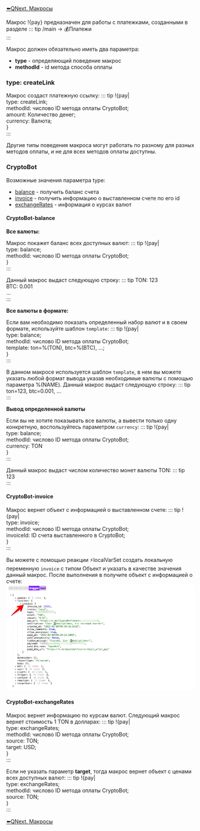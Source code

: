 
[⬅️QNext. Макросы](/ph/QNext-Macroses-12-22)



Макрос !{pay} предназначен для работы с платежками, созданными в разделе
::: tip
/main -> 💰Платежи<br>
:::

Макрос должен обязательно иметь два параметра:
* **type** - определяющий поведение макрос
* **methodId** - id метода способа оплаты
### type: createLink

Макрос создаст платежную ссылку:
::: tip
!{pay|<br>  type: createLink;<br>  methodId: числово ID метода оплаты CryptoBot;<br>  amount: Количество денег;<br>  currency: Валюта; <br>}<br>
:::



Другие типы поведения макроса могут работать по разному для разных методов оплаты, и не для всех методов оплаты доступны.
### CryptoBot

Возможные значения параметра type:
* [balance](#cryptobot-balance) - получить баланс счета
* [invoice](#cryptobot-invoice) - получить информацию о выставленном счете по его id
* [exchangeRates](#cryptobot-exchangerates) - информация о курсах валют
#### CryptoBot-balance

**Все валюты:**

Макрос покажет баланс всех доступных валют:
::: tip
!{pay|<br>  type: balance;<br>  methodId: числово ID метода оплаты CryptoBot;<br>}<br>
:::

Данный макрос выдаст следующую строку:
::: tip
TON: 123<br>BTC: 0.001<br>...<br>
:::

**Все валюты в формате:**

Если вам необходимо показать определенный набор валют и в своем формате, используйте шаблон `template`:
::: tip
!{pay|<br>  type: balance;<br>  methodId: числово ID метода оплаты CryptoBot;<br>  template: ton=%(TON), btc=%(BTC), ...;<br>}<br>
:::

В данном макросе используется шаблон `template`, в нем вы можете указать любой формат вывода указав необходимые валюты с помощью параметра %(NAME). Данный макрос выдаст следующую строку:
::: tip
ton=123, btc=0.001, ...<br>
:::

**Вывод определенной валюты**

Если вы не хотите показывать все валюты, а вывести только одну конкретную, воспользуйтесь параметром `currency`:
::: tip
!{pay|<br>  type: balance;<br>  methodId: числово ID метода оплаты CryptoBot;<br>  currency: TON<br>}<br>
:::

Данный макрос выдаст числом количество монет валюты TON:
::: tip
123<br>
:::


#### CryptoBot-invoice

Макрос вернет объект с информацией о выставленном счете:
::: tip
!{pay|<br>  type: invoice;<br>  methodId: числово ID метода оплаты CryptoBot;<br>  invoiceId: ID счета выставленного в CryptoBot;<br>}<br>
:::

Вы можете с помощью реакции ⚡️localVarSet создать локальную переменную `invoice` с типом Объект и указать в качестве значения данный макрос. После выполнения в получите объект с информацией о счете:
![](./1.png)
#### CryptoBot-exchangeRates

Макрос вернет информацию по курсам валют. Следующий макрос вернет стоимость 1 TON в долларах:
::: tip
!{pay|<br>  type: exchangeRates;<br>  methodId: числово ID метода оплаты CryptoBot;<br>  source: TON;<br>  target: USD;<br>}<br>
:::

Если не указать параметр **target**, тогда макрос вернет объект с ценами всех доступных валют:
::: tip
!{pay|<br>  type: exchangeRates;<br>  methodId: числово ID метода оплаты CryptoBot;<br>  source: TON;<br>}<br>
:::





[⬅️QNext. Макросы](/ph/QNext-Macroses-12-22)

